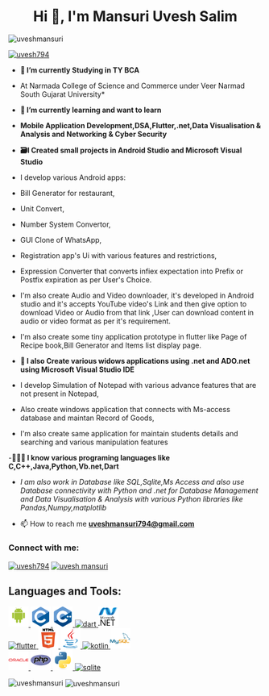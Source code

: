 <h1 align="center">Hi 👋, I'm Mansuri Uvesh Salim</h1>
<p align="left"> <img src="https://komarev.com/ghpvc/?username=uveshmansuri&label=Profile%20views&color=0e75b6&style=flat" alt="uveshmansuri" /> </p>

<p align="left"> <a href="https://twitter.com/uvesh794" target="blank"><img src="https://img.shields.io/twitter/follow/uvesh794?logo=twitter&style=for-the-badge" alt="uvesh794" /></a> </p>

- **🔭 I’m currently Studying in TY BCA**
- At Narmada College of Science and Commerce under Veer Narmad South Gujarat University*

- **🌱 I’m currently learning and want to learn**
- **Mobile Application Development,DSA,Flutter,.net,Data Visualisation & Analysis and Networking & Cyber Security**

- **🗃️I Created small projects in Android Studio and Microsoft Visual Studio**
- I develop various Android apps:
-  Bill Generator for restaurant,
-  Unit Convert,
-  Number System Convertor,
-  GUI Clone of WhatsApp,
-  Registration app's Ui with various features and restrictions,
-   Expression Converter that converts infiex expectation into Prefix or Postfix expiration as per User's Choice.
-    I'm also create Audio and Video downloader, it's developed in Android studio and it's accepts YouTube video's Link and then give option to download Video or Audio from that link ,User can download content in audio or video format as per it's requirement.
-    I'm also create some tiny application prototype in flutter like Page of Recipe book,Bill Generator and Items list display page.

- **📂 I also Create various widows applications using .net and ADO.net using Microsoft Visual Studio IDE**
- I develop Simulation of Notepad with various advance features that are not present in Notepad,
- Also create windows application that connects with Ms-access database and maintan Record of Goods,
- I'm also create same application for maintain students details and searching and various manipulation features

-**👨🏻‍💻 I know various programing languages like C,C++,Java,Python,Vb.net,Dart**
- *I am also work in Database like SQL,Sqlite,Ms Access and also use Database connectivity with Python and .net for Database Management and Data Visualisation & Analysis with various Python libraries like Pandas,Numpy,matplotlib*

- 📫 How to reach me **uveshmansuri794@gmail.com**

<h3 align="left">Connect with me:</h3>
<p align="left">
<a href="https://twitter.com/uvesh794" target="blank"><img align="center" src="https://raw.githubusercontent.com/rahuldkjain/github-profile-readme-generator/master/src/images/icons/Social/twitter.svg" alt="uvesh794" height="30" width="40" /></a>
<a href="https://linkedin.com/in/uvesh mansuri" target="blank"><img align="center" src="https://raw.githubusercontent.com/rahuldkjain/github-profile-readme-generator/master/src/images/icons/Social/linked-in-alt.svg" alt="uvesh mansuri" height="30" width="40" /></a>
</p>

<h2 align="left">Languages and Tools:</h2>
<p align="left"> <a href="https://developer.android.com" target="_blank" rel="noreferrer" alt="Android"> <img src="https://raw.githubusercontent.com/devicons/devicon/master/icons/android/android-original-wordmark.svg" alt="Android" width="40" height="40"/> </a>  <a href="https://www.cprogramming.com/" target="_blank" rel="noreferrer" alt="C"> <img src="https://raw.githubusercontent.com/devicons/devicon/master/icons/c/c-original.svg" alt="c" width="40" height="40"/> </a> <a href="https://www.w3schools.com/cpp/" target="_blank" rel="noreferrer"> <img src="https://raw.githubusercontent.com/devicons/devicon/master/icons/cplusplus/cplusplus-original.svg" alt="cplusplus" width="40" height="40"/> </a> <a href="https://dart.dev" target="_blank" rel="noreferrer"> <img src="https://www.vectorlogo.zone/logos/dartlang/dartlang-icon.svg" alt="dart" width="40" height="40"/> </a> <a href="https://dotnet.microsoft.com/" target="_blank" rel="noreferrer"> <img src="https://raw.githubusercontent.com/devicons/devicon/master/icons/dot-net/dot-net-original-wordmark.svg" alt="dotnet" width="40" height="40"/> </a> <br> <a href="https://flutter.dev" target="_blank" rel="noreferrer"> <img src="https://www.vectorlogo.zone/logos/flutterio/flutterio-icon.svg" alt="flutter" width="40" height="40"/> </a> <a href="https://www.w3.org/html/" target="_blank" rel="noreferrer"> <img src="https://raw.githubusercontent.com/devicons/devicon/master/icons/html5/html5-original-wordmark.svg" alt="html5" width="40" height="40"/> </a> <a href="https://www.java.com" target="_blank" rel="noreferrer"> <img src="https://raw.githubusercontent.com/devicons/devicon/master/icons/java/java-original.svg" alt="java" width="40" height="40"/> </a> <a href="https://kotlinlang.org" target="_blank" rel="noreferrer"> <img src="https://www.vectorlogo.zone/logos/kotlinlang/kotlinlang-icon.svg" alt="kotlin" width="40" height="40"/> </a> <a href="https://www.mysql.com/" target="_blank" rel="noreferrer"> <img src="https://raw.githubusercontent.com/devicons/devicon/master/icons/mysql/mysql-original-wordmark.svg" alt="mysql" width="40" height="40"/> </a> <br> <a href="https://www.oracle.com/" target="_blank" rel="noreferrer"> <img src="https://raw.githubusercontent.com/devicons/devicon/master/icons/oracle/oracle-original.svg" alt="oracle" width="40" height="40"/> </a> <a href="https://www.php.net" target="_blank" rel="noreferrer"> <img src="https://raw.githubusercontent.com/devicons/devicon/master/icons/php/php-original.svg" alt="php" width="40" height="40"/> </a> <a href="https://www.python.org" target="_blank" rel="noreferrer"> <img src="https://raw.githubusercontent.com/devicons/devicon/master/icons/python/python-original.svg" alt="python" width="40" height="40"/> </a> <a href="https://www.sqlite.org/" target="_blank" rel="noreferrer"> <img src="https://www.vectorlogo.zone/logos/sqlite/sqlite-icon.svg" alt="sqlite" width="40" height="40"/> </a>  </p>

<p><img align="left" src="https://github-readme-stats.vercel.app/api/top-langs?username=uveshmansuri&show_icons=true&locale=en&layout=compact" alt="uveshmansuri" /></p>

<p>&nbsp;<img align="center" src="https://github-readme-stats.vercel.app/api?username=uveshmansuri&show_icons=true&locale=en" alt="uveshmansuri" /></p>
